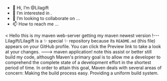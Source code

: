 - 👋 Hi, I’m @Lilagift
- 👀 I’m interested in .
- 💞️ I’m looking to collaborate on ...
- 📫 How to reach me ...

<   Hello this is my maven web-server getting my maven newest version !---
Lilagift/Lilagift is a ✨ special ✨ repository because its `README.md` (this file) appears on your GitHub profile.
You can click the Preview link to take a look at your changes.
--->
maven application! note this assist or better still build my code, although Maven's primary goal is to allow me a developer to comprehend the complete state of a development effort in the shortest period of time. In order to attain this goal, Maven deals with several areas of concern: Making the build process easy. Providing a uniform build system.
